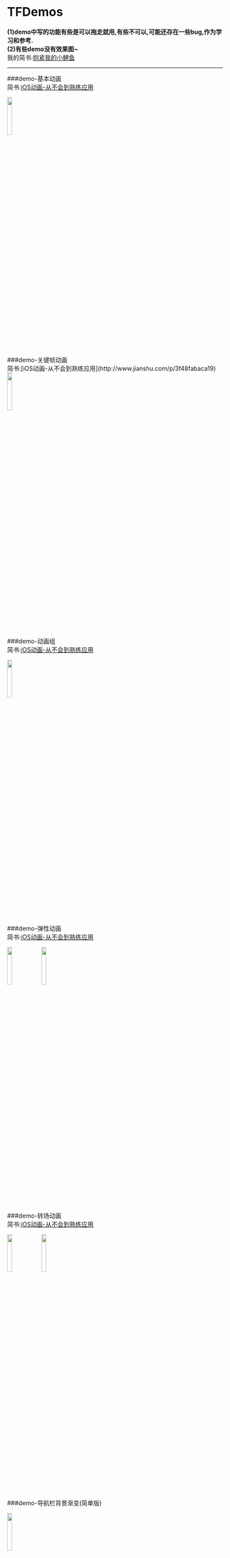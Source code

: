 # TFDemos

**(1)demo中写的功能有些是可以拖走就用,有些不可以,可能还存在一些bug,作为学习和参考.**<br>
**(2)有些demo没有效果图~**<br>
我的简书:[抱紧我的小鲤鱼](http://www.jianshu.com/users/8c1cc9143ec6/latest_articles)
___

###demo-基本动画<br>
简书:[iOS动画-从不会到熟练应用](http://www.jianshu.com/p/3f48fabaca19)<br>
<div>
<img src="https://github.com/shmxybfq/TFProjectsSource/blob/master/TFEasyCoder_Source/demo-基本动画-01.gif" width="15%" height="15%">
</div><br>
###demo-关键帧动画<br>
简书:[iOS动画-从不会到熟练应用](http://www.jianshu.com/p/3f48fabaca19)<br>
<div>
<img src="https://github.com/shmxybfq/TFProjectsSource/blob/master/TFEasyCoder_Source/demo-关键帧动画-01.gif" width="15%" height="15%">
</div><br>

###demo-动画组<br>
简书:[iOS动画-从不会到熟练应用](http://www.jianshu.com/p/3f48fabaca19)<br>
<div>
<img src="https://github.com/shmxybfq/TFProjectsSource/blob/master/TFEasyCoder_Source/demo-动画组-01.gif" width="15%" height="15%">
</div><br>

###demo-弹性动画<br>
简书:[iOS动画-从不会到熟练应用](http://www.jianshu.com/p/3f48fabaca19)<br>
<div>
<img src="https://github.com/shmxybfq/TFProjectsSource/blob/master/TFEasyCoder_Source/demo-弹性动画-01.gif" width="15%" height="15%">
<img src="https://github.com/shmxybfq/TFProjectsSource/blob/master/TFEasyCoder_Source/demo-弹性动画-02.gif" width="15%" height="15%">
</div><br>

###demo-转场动画<br>
简书:[iOS动画-从不会到熟练应用](http://www.jianshu.com/p/3f48fabaca19)<br>
<div>
<img src="https://github.com/shmxybfq/TFProjectsSource/blob/master/TFEasyCoder_Source/demo-转场动画-01.gif" width="15%" height="15%">
<img src="https://github.com/shmxybfq/TFProjectsSource/blob/master/TFEasyCoder_Source/demo-转场动画-02.gif" width="15%" height="15%">
</div><br>

###demo-导航栏背景渐变(简单版)<br>
<div>
<img src="https://github.com/shmxybfq/TFProjectsSource/blob/master/TFEasyCoder_Source/demo-导航栏背景渐变(简单版).gif" width="15%" height="15%">
</div><br>

###demo-粒子动画<br>
<div>
<img src="https://github.com/shmxybfq/TFProjectsSource/blob/master/TFEasyCoder_Source/demo-粒子动画.gif" width="15%" height="15%">
</div><br>

